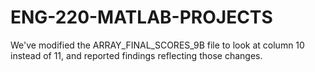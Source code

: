 # ENG-220-MATLAB-PROJECTS

We've modified the ARRAY_FINAL_SCORES_9B file to look at column 10 instead of 11, and reported findings reflecting those changes. 
